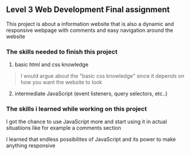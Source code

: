 ## Level 3 Web Development Final assignment

This project is about a information website that is also a dynamic and responsive webpage with comments and easy navigation around the website

### The skills needed to finish this project

1. basic html and css knowledge
> I would argue about the "basic css knowledge" since it depends on how you want the website to look
2. intermediate JavaScript (event listeners, query selectors, etc..)

### The skills i learned while working on this project

I got the chance to use JavaScript more and start using it in actual situatiions like for example a comments section

I learned that endless possibilites of JavaScript and its power to make anything responsive
